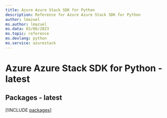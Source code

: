 ```yaml
---
title: Azure Azure Stack SDK for Python
description: Reference for Azure Azure Stack SDK for Python
author: lmazuel
ms.author: lmazuel
ms.data: 03/08/2023
ms.topic: reference
ms.devlang: python
ms.service: azurestack
---
```

# Azure Azure Stack SDK for Python - latest
## Packages - latest
[!INCLUDE [packages](azure-stack-index.md)]